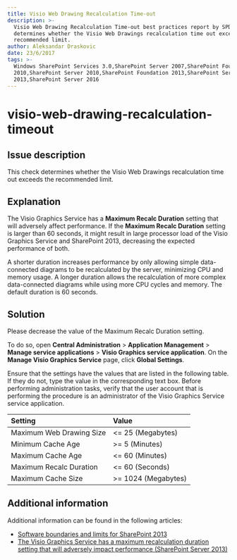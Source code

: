 ```yaml
---
title: Visio Web Drawing Recalculation Time-out
description: >-
  Visio Web Drawing Recalculation Time-out best practices report by SPDocKit
  determines whether the Visio Web Drawings recalculation time out exceeds the
  recommended limit.
author: Aleksandar Draskovic
date: 23/6/2017
tags: >-
  Windows SharePoint Services 3.0,SharePoint Server 2007,SharePoint Foundation
  2010,SharePoint Server 2010,SharePoint Foundation 2013,SharePoint Server
  2013,SharePoint Server 2016
---
```


# visio-web-drawing-recalculation-timeout

## Issue description

This check determines whether the Visio Web Drawings recalculation time out exceeds the recommended limit.

## Explanation

The Visio Graphics Service has a **Maximum Recalc Duration** setting that will adversely affect performance. If the **Maximum Recalc Duration** setting is larger than 60 seconds, it might result in large processor load of the Visio Graphics Service and SharePoint 2013, decreasing the expected performance of both.

A shorter duration increases performance by only allowing simple data-connected diagrams to be recalculated by the server, minimizing CPU and memory usage. A longer duration allows the recalculation of more complex data-connected diagrams while using more CPU cycles and memory. The default duration is 60 seconds.

## Solution

Please decrease the value of the Maximum Recalc Duration setting.

To do so, open **Central Administration** &gt; **Application Management** &gt; **Manage service applications** &gt; **Visio Graphics service application**. On the **Manage Visio Graphics Service** page, click **Global Settings**.

Ensure that the settings have the values that are listed in the following table. If they do not, type the value in the corresponding text box. Before performing administration tasks, verify that the user account that is performing the procedure is an administrator of the Visio Graphics Service service application.

| Setting | Value |
| :--- | :--- |
| Maximum Web Drawing Size | &lt;= 25 \(Megabytes\) |
| Minimum Cache Age | &gt;= 5 \(Minutes\) |
| Maximum Cache Age | &lt;= 60 \(Minutes\) |
| Maximum Recalc Duration | &lt;= 60 \(Seconds\) |
| Maximum Cache Size | &gt;= 1024 \(Megabytes\) |

## Additional information

Additional information can be found in the following articles:

* [Software boundaries and limits for SharePoint 2013](https://technet.microsoft.com/en-us/library/cc262787.aspx)
* [The Visio Graphics Service has a maximum recalculation duration setting that will adversely impact performance \(SharePoint Server 2013\)](https://technet.microsoft.com/en-us/library/ff805064.aspx)

